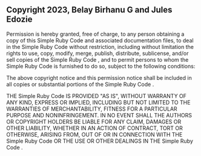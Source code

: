 ## Copyright 2023, Belay Birhanu G and Jules Edozie


Permission is hereby granted, free of charge, to any person obtaining a copy of this Simple Ruby Code and associated documentation files, to deal in the Simple Ruby Code without restriction, including without limitation the rights to use, copy, modify, merge, publish, distribute, sublicense, and/or sell copies of the Simple Ruby Code , and to permit persons to whom the Simple Ruby Code  is furnished to do so, subject to the following conditions:

The above copyright notice and this permission notice shall be included in all copies or substantial portions of the Simple Ruby Code .

THE Simple Ruby Code  IS PROVIDED "AS IS", WITHOUT WARRANTY OF ANY KIND, EXPRESS OR IMPLIED, INCLUDING BUT NOT LIMITED TO THE WARRANTIES OF MERCHANTABILITY, FITNESS FOR A PARTICULAR PURPOSE AND NONINFRINGEMENT. IN NO EVENT SHALL THE AUTHORS OR COPYRIGHT HOLDERS BE LIABLE FOR ANY CLAIM, DAMAGES OR OTHER LIABILITY, WHETHER IN AN ACTION OF CONTRACT, TORT OR OTHERWISE, ARISING FROM, OUT OF OR IN CONNECTION WITH THE Simple Ruby Code  OR THE USE OR OTHER DEALINGS IN THE Simple Ruby Code .
